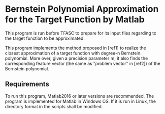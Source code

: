 # Bernstein Polynomial Approximation for the Target Function by Matlab

This program is run before TFASC to prepare for its input files regarding to the target function to be approximated.

This program implements the method proposed in [ref1] to realize the closest approximation of a target function with degree-n Bernstein polynomial. More over, given a precision parameter m, it also finds the corresponding feature vector (the same as "problem vector" in [ref2]) of the Bernstein polynomial.

## Requirements

To run this program, Matlab2016 or later versions are recommended. The program is implemented for Matlab in Windows OS. If it is run in Linux, the directory format in the scripts shall be modified.





